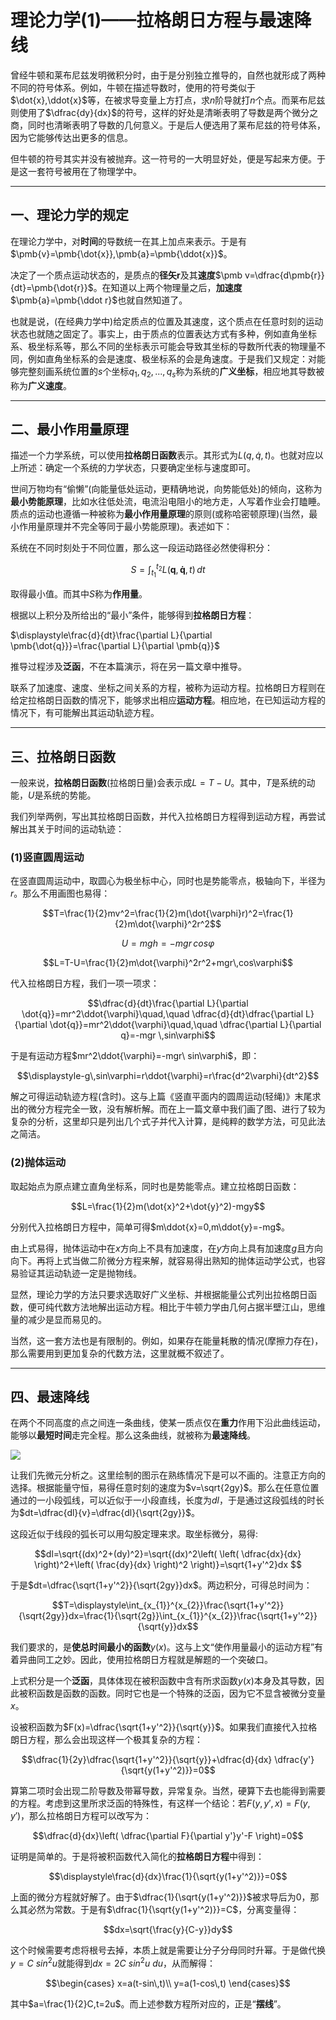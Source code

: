 # 理论力学(1)——拉格朗日方程与最速降线

曾经牛顿和莱布尼兹发明微积分时，由于是分别独立推导的，自然也就形成了两种不同的符号体系。例如，牛顿在描述导数时，使用的符号类似于$\dot{x},\ddot{x}$等，在被求导变量上方打点，求$n$阶导就打$n$个点。而莱布尼兹则使用了$\dfrac{dy}{dx}$的符号，这样的好处是清晰表明了导数是两个微分之商，同时也清晰表明了导数的几何意义。于是后人便选用了莱布尼兹的符号体系，因为它能够传达出更多的信息。

但牛顿的符号其实并没有被抛弃。这一符号的一大明显好处，便是写起来方便。于是这一套符号被用在了物理学中。

---

## 一、理论力学的规定

在理论力学中，对**时间**的导数统一在其上加点来表示。于是有$\pmb{v}=\pmb{\dot{x}},\pmb{a}=\pmb{\ddot{x}}$。

决定了一个质点运动状态的，是质点的**径矢**$\pmb{r}$及其**速度**$\pmb v=\dfrac{d\pmb{r}}{dt}=\pmb{\dot{r}}$。在知道以上两个物理量之后，**加速度**$\pmb{a}=\pmb{\ddot r}$也就自然知道了。

也就是说，(在经典力学中)给定质点的位置及其速度，这个质点在任意时刻的运动状态也就随之固定了。事实上，由于质点的位置表达方式有多种，例如直角坐标系、极坐标系等，那么不同的坐标表示可能会导致其坐标的导数所代表的物理量不同，例如直角坐标系的会是速度、极坐标系的会是角速度。于是我们又规定：对能够完整刻画系统位置的$s$个坐标$q_{1},q_2,...,q_s$称为系统的**广义坐标**，相应地其导数被称为**广义速度**。

---

## 二、最小作用量原理

描述一个力学系统，可以使用**拉格朗日函数**表示。其形式为$L(q,\dot{q},t)$。也就对应以上所述：确定一个系统的力学状态，只要确定坐标与速度即可。

世间万物均有“偷懒”(向能量低处运动，更精确地说，向势能低处)的倾向，这称为**最小势能原理**，比如水往低处流，电流沿电阻小的地方走，人写着作业会打瞌睡。质点的运动也遵循一种被称为**最小作用量原理**的原则(或称哈密顿原理)(当然，最小作用量原理并不完全等同于最小势能原理)。表述如下：

系统在不同时刻处于不同位置，那么这一段运动路径必然使得积分：

$$\displaystyle S=\int_{t_{1}}^{t_{2}}L(\bm q,\bm{\dot{q}},t)\,dt$$

取得最小值。而其中$S$称为**作用量**。

根据以上积分及所给出的“最小”条件，能够得到**拉格朗日方程**：

$\displaystyle\frac{d}{dt}\frac{\partial L}{\partial \pmb{\dot{q}}}=\frac{\partial L}{\partial \pmb{q}}$

推导过程涉及**泛函**，不在本篇演示，将在另一篇文章中推导。

联系了加速度、速度、坐标之间关系的方程，被称为运动方程。拉格朗日方程则在给定拉格朗日函数的情况下，能够求出相应**运动方程**。相应地，在已知运动方程的情况下，有可能解出其运动轨迹方程。

---

## 三、拉格朗日函数

一般来说，**拉格朗日函数**(拉格朗日量)会表示成$L=T-U$。其中，$T$是系统的动能，$U$是系统的势能。

我们列举两例，写出其拉格朗日函数，并代入拉格朗日方程得到运动方程，再尝试解出其关于时间的运动轨迹：

### (1)竖直圆周运动

在竖直圆周运动中，取圆心为极坐标中心，同时也是势能零点，极轴向下，半径为$r$。那么不用画图也易得：

$$T=\frac{1}{2}mv^2=\frac{1}{2}m(\dot{\varphi}r)^2=\frac{1}{2}m\dot{\varphi}^2r^2$$

$$U=mgh=-mgr\,cos\varphi$$

$$L=T-U=\frac{1}{2}m\dot{\varphi}^2r^2+mgr\,cos\varphi$$

代入拉格朗日方程，我们一项一项求：

$$\dfrac{d}{dt}\frac{\partial L}{\partial \dot{q}}=mr^2\ddot{\varphi}\quad,\quad \dfrac{d}{dt}\dfrac{\partial L}{\partial \dot{q}}=mr^2\ddot{\varphi}\quad,\quad \dfrac{\partial L}{\partial q}=-mgr \,sin\varphi$$

于是有运动方程$mr^2\ddot{\varphi}=-mgr\ sin\varphi$，即：

$$\displaystyle-g\,sin\varphi=r\ddot{\varphi}=r\frac{d^2\varphi}{dt^2}$$

解之可得运动轨迹方程(含时)。这与上篇《竖直平面内的圆周运动(轻绳)》末尾求出的微分方程完全一致，没有解析解。而在上一篇文章中我们画了图、进行了较为复杂的分析，这里却只是列出几个式子并代入计算，是纯粹的数学方法，可见此法之简洁。

### (2)抛体运动

取起始点为原点建立直角坐标系，同时也是势能零点。建立拉格朗日函数：

$$L=\frac{1}{2}m(\dot{x}^2+\dot{y}^2)-mgy$$

分别代入拉格朗日方程中，简单可得$m\ddot{x}=0,m\ddot{y}=-mg$。

由上式易得，抛体运动中在$x$方向上不具有加速度，在$y$方向上具有加速度$g$且方向向下。再将上式当做二阶微分方程来解，就容易得出熟知的抛体运动学公式，也容易验证其运动轨迹一定是抛物线。

显然，理论力学的方法只要求选取好广义坐标、并根据能量公式列出拉格朗日函数，便可纯代数方法地解出运动方程。相比于牛顿力学由几何占据半壁江山，思维量的减少是显而易见的。

当然，这一套方法也是有限制的。例如，如果存在能量耗散的情况(摩擦力存在)，那么需要用到更加复杂的代数方法，这里就概不叙述了。

---

## 四、最速降线

在两个不同高度的点之间连一条曲线，使某一质点仅在**重力**作用下沿此曲线运动，能够以**最短时间**走完全程。那么这条曲线，就被称为**最速降线**。

![](https://picx.zhimg.com/80/v2-8f741f7df138dd6e5e872f3e3f1da3db_720w.jpg?source=d16d100b)

让我们先微元分析之。这里绘制的图示在熟练情况下是可以不画的。注意正方向的选择。根据能量守恒，易得任意时刻的速度为$v=\sqrt{2gy}$。那么在任意位置通过的一小段弧线，可以近似于一小段直线，长度为$dl$，于是通过这段弧线的时长为$dt=\dfrac{dl}{v}=\dfrac{dl}{\sqrt{2gy}}$。

这段近似于线段的弧长可以用勾股定理来求。取坐标微分，易得:

$$dl=\sqrt{(dx)^2+(dy)^2}=\sqrt{(dx)^2\left( \left( \dfrac{dx}{dx} \right)^2+\left( \frac{dy}{dx} \right)^2 \right)}=\sqrt{1+y'^2}dx  $$

于是$dt=\dfrac{\sqrt{1+y'^2}}{\sqrt{2gy}}dx$。两边积分，可得总时间为：

$$T=\displaystyle\int_{x_{1}}^{x_{2}}\frac{\sqrt{1+y'^2}}{\sqrt{2gy}}dx=\frac{1}{\sqrt{2g}}\int_{x_{1}}^{x_{2}}\frac{\sqrt{1+y'^2}}{\sqrt{y}}dx$$

我们要求的，是**使总时间最小的函数**$y(x)$。这与上文“使作用量最小的运动方程”有着异曲同工之妙。因此，使用拉格朗日方程就是解题的一个突破口。

上式积分是一个**泛函**，具体体现在被积函数中含有所求函数$y(x)$本身及其导数，因此被积函数是函数的函数。同时它也是一个特殊的泛函，因为它不显含被微分变量$x$。

设被积函数为$F(x)=\dfrac{\sqrt{1+y'^2}}{\sqrt{y}}$。如果我们直接代入拉格朗日方程，那么会出现这样一个极其复杂的方程：

$$\dfrac{1}{2y}\dfrac{\sqrt{1+y'^2}}{\sqrt{y}}+\dfrac{d}{dx} \dfrac{y'}{\sqrt{y(1+y'^2)}}=0$$

算第二项时会出现二阶导数及带幂导数，异常复杂。当然，硬算下去也能得到需要的方程。考虑到这里所求泛函的特殊性，有这样一个结论：若$F(y,y',x)=F(y,y')$，那么拉格朗日方程可以改写为：

$$\dfrac{d}{dx}\left( \dfrac{\partial F}{\partial y'}y'-F \right)=0$$

证明是简单的。于是将被积函数代入简化的**拉格朗日方程**中得到：

$$\displaystyle\frac{d}{dx}\frac{1}{\sqrt{y(1+y'^2)}}=0$$

上面的微分方程就好解了。由于$\dfrac{1}{\sqrt{y(1+y'^2)}}$被求导后为$0$，那么其必然为常数。于是有$\dfrac{1}{\sqrt{y(1+y'^2)}}=C$，分离变量得：

$$dx=\sqrt{\frac{y}{C-y}}dy$$

这个时候需要考虑将根号去掉，本质上就是需要让分子分母同时升幂。于是做代换$y=C\ sin^2u$就能得到$dx=2C\ sin^2u\ du$，从而解得：

$$\begin{cases}
    x=a(t-sin\,t)\\
    y=a(1-cos\,t)
\end{cases}$$

其中$a=\frac{1}{2}C,t=2u$。而上述参数方程所对应的，正是“**摆线**”。
